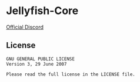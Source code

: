 # Jellyfish-Core

[Official Discord](https://discord.gg/4PWE7mM4pR)

## License

    GNU GENERAL PUBLIC LICENSE
    Version 3, 29 June 2007

    Please read the full license in the LICENSE file.
